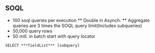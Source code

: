 ## SOQL

* 100 soql queries per execution
 ** Double in Asynch.
 ** Aggregate queries are 3 times the SOQL query limit(Includes subqueries)
* 50,000 query rows
* 50 mill. in batch start with query locator

```
SELECT ***fieldList*** [subquery]

```

